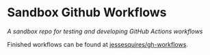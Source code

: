 # Sandbox Github Workflows

*A sandbox repo for testing and developing GitHub Actions workflows*

Finished workflows can be found at [jessesquires/gh-workflows](https://github.com/jessesquires/gh-workflows).
